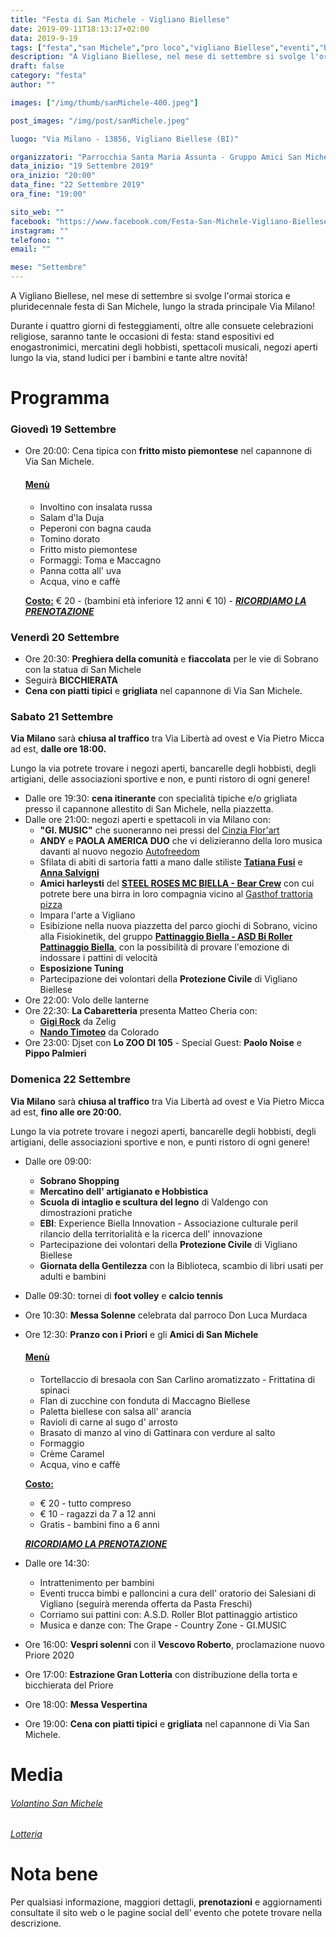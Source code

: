 ```yaml
---
title: "Festa di San Michele - Vigliano Biellese"
date: 2019-09-11T18:13:17+02:00
data: 2019-9-19
tags: ["festa","san Michele","pro loco","vigliano Biellese","eventi","biella","street food","bancarelle","lotteria"]
description: "A Vigliano Biellese, nel mese di settembre si svolge l'ormai storica e pluridecennale festa di San Michele, lungo la strada principale Via Milano!"
draft: false
category: "festa"
author: ""

images: ["/img/thumb/sanMichele-400.jpeg"]

post_images: "/img/post/sanMichele.jpeg"

luogo: "Via Milano - 13856, Vigliano Biellese (BI)"

organizzatori: "Parrocchia Santa Maria Assunta - Gruppo Amici San Michele"
data_inizio: "19 Settembre 2019"
ora_inizio: "20:00"
data_fine: "22 Settembre 2019"
ora_fine: "19:00"

sito_web: ""
facebook: "https://www.facebook.com/Festa-San-Michele-Vigliano-Biellese-111966783514321/"
instagram: ""
telefono: ""
email: ""

mese: "Settembre"
---
```

A Vigliano Biellese, nel mese di settembre si svolge l'ormai storica e pluridecennale festa di San Michele, lungo la strada principale Via Milano!

Durante i quattro giorni di festeggiamenti, oltre alle consuete celebrazioni religiose, saranno tante le occasioni di festa: stand espositivi ed enogastronimici, mercatini degli hobbisti, spettacoli musicali, negozi aperti lungo la via, stand ludici per i bambini e tante altre novità!

# Programma

### Giovedì 19 Settembre

- Ore 20:00: Cena tipica con **fritto misto piemontese** nel capannone di Via San Michele.
    #### <u>Menù</u>
    - Involtino con insalata russa
    - Salam d'la Duja
    - Peperoni con bagna cauda
    - Tomino dorato
    - Fritto misto piemontese
    - Formaggi: Toma e Maccagno
    - Panna cotta all' uva
    - Acqua, vino e caffè

    **<u>Costo:</u>** € 20 - (bambini età inferiore 12 anni € 10) - ***<u>RICORDIAMO LA PRENOTAZIONE</u>***


### Venerdì 20 Settembre

- Ore 20:30: **Preghiera della comunità** e **fiaccolata** per le vie di Sobrano con la statua di San Michele
- Seguirà **BICCHIERATA**
- **Cena con piatti tipici** e **grigliata** nel capannone di Via San Michele.

### Sabato 21 Settembre

**Via Milano** sarà **chiusa al traffico** tra Via Libertà ad ovest e Via Pietro Micca ad est, **dalle ore 18:00.**

Lungo la via potrete trovare i negozi aperti, bancarelle degli hobbisti, degli artigiani, delle associazioni sportive e non, e punti ristoro di ogni genere!

- Dalle ore 19:30: **cena itinerante** con specialità tipiche e/o grigliata presso il capannone allestito di San Michele, nella piazzetta.
- Dalle ore 21:00: negozi aperti e spettacoli in via Milano con:
    - **"GI. MUSIC"** che suoneranno nei pressi del [Cinzia Flor'art](https://www.facebook.com/cinzia.florart) 
    - **ANDY** e **PAOLA AMERICA DUO** che vi delizieranno della loro musica davanti al nuovo negozio [Autofreedom](https://www.facebook.com/AutonoleggioBiella)
    - Sfilata di abiti di sartoria fatti a mano dalle stiliste **[Tatiana Fusi](https://www.facebook.com/tatianafusifashiondesigner)** e **[Anna Salvigni](https://www.facebook.com/salvignianna/)**
    - **Amici harleysti** del **[STEEL ROSES MC BIELLA - Bear Crew](https://www.facebook.com/groups/391985671381312/)** con cui potrete bere una birra in loro compagnia vicino al [Gasthof trattoria pizza](https://www.facebook.com/ristorante.gasthof)
    - Impara l'arte a Vigliano
    - Esibizione nella nuova piazzetta del parco giochi di Sobrano, vicino alla Fisiokinetik, del gruppo **[Pattinaggio Biella - ASD Bi Roller Pattinaggio Biella](https://www.facebook.com/pattinaggiobiella)**, con la possibilità di provare l'emozione di indossare i pattini di velocità
    - **Esposizione Tuning**
    - Partecipazione dei volontari della **Protezione Civile** di Vigliano Biellese
- Ore 22:00: Volo delle lanterne
- Ore 22:30: **La Cabaretteria** presenta Matteo Cheria con:
    - **[Gigi Rock](https://www.facebook.com/gigi.rossetti)** da Zelig
    - **[Nando Timoteo](https://www.facebook.com/nandotimoteofanpage)** da Colorado
- Ore 23:00: Djset con **Lo ZOO DI 105** - Special Guest: **Paolo Noise** e **Pippo Palmieri**

### Domenica 22 Settembre

**Via Milano** sarà **chiusa al traffico** tra Via Libertà ad ovest e Via Pietro Micca ad est, **fino alle ore 20:00.**

Lungo la via potrete trovare i negozi aperti, bancarelle degli hobbisti, degli artigiani, delle associazioni sportive e non, e punti ristoro di ogni genere!

- Dalle ore 09:00:
    - **Sobrano Shopping** 
    - **Mercatino dell' artigianato e Hobbistica**
    - **Scuola di intaglio e scultura del legno** di Valdengo con dimostrazioni pratiche
    - **EBI**: Experience Biella Innovation - Associazione culturale peril rilancio della territorialità e la ricerca dell' innovazione
    - Partecipazione dei volontari della **Protezione Civile** di Vigliano Biellese
    - **Giornata della Gentilezza** con la Biblioteca, scambio di libri usati per adulti e bambini
- Dalle 09:30: tornei di **foot volley** e **calcio tennis**
- Ore 10:30: **Messa Solenne** celebrata dal parroco Don Luca Murdaca
- Ore 12:30: **Pranzo con i Priori** e gli **Amici di San Michele**
    #### <u>Menù</u>
    - Tortellaccio di bresaola con San Carlino aromatizzato - Frittatina di spinaci
    - Flan di zucchine con fonduta di Maccagno Biellese
    - Paletta biellese con salsa all' arancia
    - Ravioli di carne al sugo d' arrosto
    - Brasato di manzo al vino di Gattinara con verdure al salto
    - Formaggio
    - Crème Caramel
    - Acqua, vino e caffè

    
    **<u>Costo:</u>**

    - € 20 - tutto compreso
    - € 10 - ragazzi da 7 a 12 anni
    - Gratis - bambini fino a 6 anni
    
    ***<u>RICORDIAMO LA PRENOTAZIONE</u>***

- Dalle ore 14:30:
    - Intrattenimento per bambini
    - Eventi trucca bimbi e palloncini a cura dell' oratorio dei Salesiani di Vigliano (seguirà merenda offerta da Pasta Freschi)
    - Corriamo sui pattini con: A.S.D. Roller Blot pattinaggio artistico
    - Musica e danze con: The Grape - Country Zone - GI.MUSIC
- Ore 16:00: **Vespri solenni** con il **Vescovo Roberto**, proclamazione nuovo Priore 2020
- Ore 17:00: **Estrazione Gran Lotteria** con distribuzione della torta e bicchierata del Priore
- Ore 18:00: **Messa Vespertina**
- Ore 19:00: **Cena con piatti tipici** e **grigliata** nel capannone di Via San Michele.

# Media
###### [Volantino San Michele](/img/post/volantinoSanMichele.jpeg)
###### [Lotteria](/img/post/lotteria-sanmichele.pdf)

# Nota bene

Per qualsiasi informazione, maggiori dettagli, **prenotazioni** e aggiornamenti consultate il sito web o le pagine social dell’ evento che potete trovare nella descrizione.